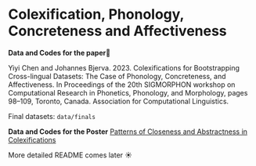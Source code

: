 # Colexification, Phonology, Concreteness and Affectiveness


__Data and Codes for the paper__:page_with_curl:

Yiyi Chen and Johannes Bjerva. 2023. Colexifications for Bootstrapping Cross-lingual Datasets: The Case of Phonology, Concreteness, and Affectiveness. In Proceedings of the 20th SIGMORPHON workshop on Computational Research in Phonetics, Phonology, and Morphology, pages 98–109, Toronto, Canada. Association for Computational Linguistics.


Final datasets: `data/finals`


__Data and Codes for the Poster__ [Patterns of Closeness and Abstractness in Colexifications](americaNLP_poster.pdf)



More detailed README comes later :sunny:
